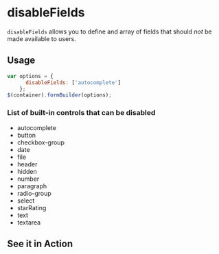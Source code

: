 # disableFields
`disableFields` allows you to define and array of fields that should *not* be made available to users.

## Usage
```javascript
var options = {
      disableFields: ['autocomplete']
    };
$(container).formBuilder(options);
```

### List of built-in controls that can be disabled

- autocomplete
- button
- checkbox-group
- date
- file
- header
- hidden
- number
- paragraph
- radio-group
- select
- starRating
- text
- textarea


## See it in Action
<p data-height="525" data-theme-id="22927" data-embed-version="2" data-slug-hash="NNdbVx" data-default-tab="result" data-user="sudharshan" class="codepen"></p>

